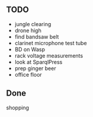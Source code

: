 ## TODO
* jungle clearing
* drone high
* find bandsaw belt
* clarinet microphone test tube
* BD on Wasp
* rack voltage measurements
* look at SparqlPress
* prep ginger beer
* office floor

## Done
shopping